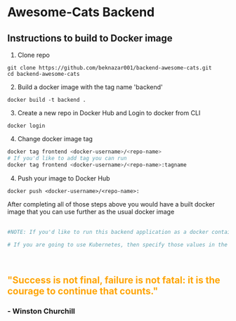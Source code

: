 # Awesome-Cats Backend
## Instructions to build to Docker image 
1. Clone repo
```
git clone https://github.com/beknazar001/backend-awesome-cats.git
cd backend-awesome-cats
```
2. Build a docker image with the tag name 'backend'
```
docker build -t backend .
```
3. Create a new repo in Docker Hub and Login to docker from CLI
```
docker login
```
4. Change docker image tag
```bash
docker tag frontend <docker-username>/<repo-name>
# If you'd like to add tag you can run
docker tag frontend <docker-username>/<repo-name>:tagname
```
4. Push your image to Docker Hub
```
docker push <docker-username>/<repo-name>:
```

After completing all of those steps above you would have a built docker image that you can use further as the usual docker image<br><br>

```bash
#NOTE: If you'd like to run this backend application as a docker container, then you need to specify environment variables  such as *_PGHOST, PGUSER, PGDATABASE, PGPASSWORD_* to connect to the PostgreSQL database.

# If you are going to use Kubernetes, then specify those values in the pod manifest file. Otherwise, your backend service won't be able to connect to a database
```
<br>

<h2 style=color:orange>"Success is not final, failure is not fatal: it is the courage to continue that counts."</h2><h3> - Winston Churchill</h3>